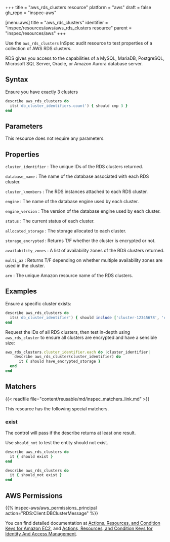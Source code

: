 +++
title = "aws_rds_clusters resource"
platform = "aws"
draft = false
gh_repo = "inspec-aws"

[menu.aws]
title = "aws_rds_clusters"
identifier = "inspec/resources/aws/aws_rds_clusters resource"
parent = "inspec/resources/aws"
+++

Use the `aws_rds_clusters` InSpec audit resource to test properties of a collection of AWS RDS clusters.

RDS gives you access to the capabilities of a MySQL, MariaDB, PostgreSQL, Microsoft SQL Server, Oracle, or Amazon Aurora database server.

## Syntax

Ensure you have exactly 3 clusters

```ruby
describe aws_rds_clusters do
  its('db_cluster_identifiers.count') { should cmp 3 }
end
```

## Parameters

This resource does not require any parameters.

## Properties

`cluster_identifier`
: The unique IDs of the RDS clusters returned.

`database_name`
: The name of the database associated with each RDS cluster.

`cluster_\members`
: The RDS instances attached to each RDS cluster.

`engine`
: The name of the database engine used by each cluster.

`engine_version`
: The version of the database engine used by each cluster.

`status`
: The current status of each cluster.

`allocated_storage`
: The storage allocated to each cluster.

`storage_encrypted`
: Returns T/F whether the cluster is encrypted or not.

`availability_zones`
: A list of availability zones of the RDS clusters returned.

`multi_az`
: Returns T/F depending on whether multiple availability zones are used in the cluster.

`arn`
: The unique Amazon resource name of the RDS clusters.

## Examples

Ensure a specific cluster exists:

```ruby
describe aws_rds_clusters do
  its('db_cluster_identifier') { should include ['cluster-12345678', 'cluster-456786786'] }
end
```

Request the IDs of all RDS clusters, then test in-depth using `aws_rds_cluster` to ensure all clusters are encrypted and have a sensible size:

```ruby
aws_rds_clusters.cluster_identifier.each do |cluster_identifier|
    describe aws_rds_cluster(cluster_identifier) do
      it { should have_encrypted_storage }
  end
end
```

## Matchers

{{< readfile file="content/reusable/md/inspec_matchers_link.md" >}}

This resource has the following special matchers.

### exist

The control will pass if the describe returns at least one result.

Use `should_not` to test the entity should not exist.

```ruby
describe aws_rds_clusters do
  it { should exist }
end
```

```ruby
describe aws_rds_clusters do
  it { should_not exist }
end
```

## AWS Permissions

{{% inspec-aws/aws_permissions_principal action="RDS:Client:DBClusterMessage" %}}

You can find detailed documentation at [Actions, Resources, and Condition Keys for Amazon EC2](https://docs.aws.amazon.com/IAM/latest/UserGuide/list_amazonec2.html), and [Actions, Resources, and Condition Keys for Identity And Access Management](https://docs.aws.amazon.com/IAM/latest/UserGuide/list_identityandaccessmanagement.html).
